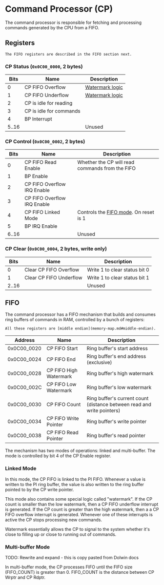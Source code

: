 # Command Processor (CP)

The command processor is responsible for fetching and processing commands generated by the CPU from
a FIFO.

## Registers

```admonish
The FIFO registers are described in the FIFO section next.
```

### CP Status (`0x0C00_0000`, 2 bytes)

| Bits  | Name                    | Description                     |
| ----- | ----------------------- | ------------------------------- |
| 0     | CP FIFO Overflow        | [Watermark logic](#linked-mode) |
| 1     | CP FIFO Underflow       | [Watermark logic](#linked-mode) |
| 2     | CP is idle for reading  |                                 |
| 3     | CP is idle for commands |                                 |
| 4     | BP Interrupt            |                                 |
| 5..16 |                         | Unused                          |

### CP Control (`0x0C00_0002`, 2 bytes)

| Bits  | Name                        | Description                                     |
| ----- | --------------------------- | ----------------------------------------------- |
| 0     | CP FIFO Read Enable         | Whether the CP will read commands from the FIFO |
| 1     | BP Enable                   |                                                 |
| 2     | CP FIFO Overflow IRQ Enable |                                                 |
| 3     | CP FIFO Overflow IRQ Enable |                                                 |
| 4     | CP FIFO Linked Mode         | Controls the [FIFO mode](#fifo). On reset is 1  |
| 5     | BP IRQ Enable               |                                                 |
| 6..16 |                             | Unused                                          |

### CP Clear (`0x0C00_0004`, 2 bytes, write only)

| Bits  | Name                    | Description                   |
| ----- | ----------------------- | ----------------------------- |
| 0     | Clear CP FIFO Overflow  | Write 1 to clear status bit 0 |
| 1     | Clear CP FIFO Underflow | Write 1 to clear status bit 1 |
| 2..16 |                         | Unused                        |

## FIFO

The command processor has a FIFO mechanism that builds and consumes ring buffers of commands in RAM,
controlled by a bunch of registers:

```admonish warning
All these registers are [middle endian](memory-map.md#middle-endian).
```

| Address     | Name                   | Description                                                            |
| ----------- | ---------------------- | ---------------------------------------------------------------------- |
| 0x0C00_0020 | CP FIFO Start          | Ring buffer's start address                                            |
| 0x0C00_0024 | CP FIFO End            | Ring buffer's end address (exclusive)                                  |
| 0x0C00_0028 | CP FIFO High Watermark | Ring buffer's high watermark                                           |
| 0x0C00_002C | CP FIFO Low Watermark  | Ring buffer's low watermark                                            |
| 0x0C00_0030 | CP FIFO Count          | Ring buffer's current count (distance between read and write pointers) |
| 0x0C00_0034 | CP FIFO Write Pointer  | Ring buffer's write pointer                                            |
| 0x0C00_0038 | CP FIFO Read Pointer   | Ring buffer's read pointer                                             |

The mechanism has two modes of operations: linked and multi-buffer. The mode is controlled by bit
4 of the CP Enable register.

### Linked Mode

In this mode, the CP FIFO is linked to the PI FIFO. Whenever a value is written to the PI ring buffer,
the value is also written to the ring buffer pointed to by the CP write pointer.

This mode also contains some special logic called "watermark". If the CP count is smaller than the
low watermark, then a CP FIFO underflow interrupt is generated. If the CP count is greater than the
high watermark, then a a CP FIFO overflow interrupt is generated. Whenever one of these interrupts
is active the CP stops processing new commands.

Watermark essentially allows the CP to signal to the system whether it's close to filling up or
close to running out of commands.

### Multi-buffer Mode

TODO: Rewrite and expand - this is copy pasted from Dolwin docs

In multi-buffer mode, the CP processes FIFO until the FIFO size (FIFO_COUNT) is greater than 0. FIFO_COUNT is the distance between CP Wrptr and CP Rdptr.
